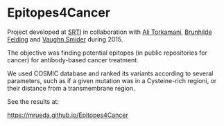 # Epitopes4Cancer

Project developed at [SRTI](https://www.scripps.edu/science-and-medicine/translational-institute/) in collaboration with [Ali Torkamani](https://www.scripps.edu/faculty/torkamani/), [Brunhilde Felding](https://www.scripps.edu/faculty/felding-habermanni) and [Vaughn Smider](https://www.scripps.edu/faculty/smider/) during 2015.

The objective was finding potential epitopes (in public repositories for cancer) for antibody-based cancer treatment.

We used COSMIC database and ranked its variants according to several parameters, such as if a given mutation was in a Cysteine-rich regioni, or their distance from a transmembrane region.

See the results at:

<https://mrueda.github.io/Epitopes4Cancer>

